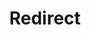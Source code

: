 ﻿---
layout: src/layouts/Redirect.astro
title: Redirect
redirect: https://yamldoc.liuyan.wang/docs/deployments/docker/accessing-container-details
pubDate:  2023-01-01
navSearch: false
navSitemap: false
navMenu: false
---
